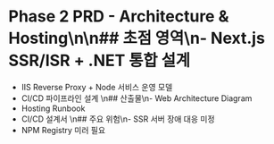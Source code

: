 # Phase 2 PRD - Architecture & Hosting\n\n## 초점 영역\n- Next.js SSR/ISR + .NET 통합 설계
- IIS Reverse Proxy + Node 서비스 운영 모델
- CI/CD 파이프라인 설계
\n## 산출물\n- Web Architecture Diagram
- Hosting Runbook
- CI/CD 설계서
\n## 주요 위험\n- SSR 서버 장애 대응 미정
- NPM Registry 미러 필요
